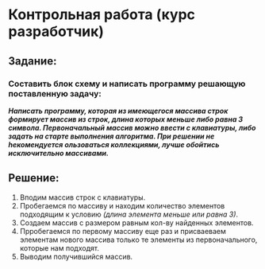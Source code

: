 # Контрольная работа (курс разработчик)

## Задание:

### Составить блок схему и написать программу решающую поставленную задачу:
***Написать программу, которая из имеющегося массива строк формирует массив из строк, длина которых меньше либо равна 3 символа. Первоначальный массив можно ввести с клавиатуры, либо задать на старте выполнения алгоритма. При решении не hекомендуется  ользоваться коллекциями, лучше обойтись исключительно массивами.*** 


## Решение:

1. Вподим массив строк с клавиатуры.
2. Пробегаемся по массиву и находим количество элементов подходящим к условию *(длина элемента меньше или равна 3)*.
3. Создаем массив с размером равным кол-ву найденных элементов.
4. Прробегаемся по первому массиву еще раз и присваеваем элементам нового массива только те элементы из первоначального, которые нам подходят.
5. Выводим получившийся массив.